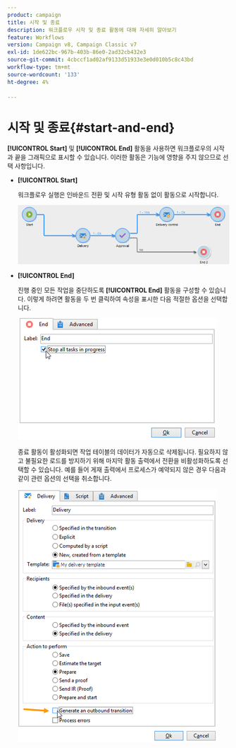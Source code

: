 ```yaml
---
product: campaign
title: 시작 및 종료
description: 워크플로우 시작 및 종료 활동에 대해 자세히 알아보기
feature: Workflows
version: Campaign v8, Campaign Classic v7
exl-id: 1de622bc-967b-403b-86e0-2ad32cb432e3
source-git-commit: 4cbccf1ad02af9133d51933e3e0d010b5c8c43bd
workflow-type: tm+mt
source-wordcount: '133'
ht-degree: 4%

---
```


# 시작 및 종료{#start-and-end}



**[!UICONTROL Start]** 및 **[!UICONTROL End]** 활동을 사용하면 워크플로우의 시작과 끝을 그래픽으로 표시할 수 있습니다. 이러한 활동은 기능에 영향을 주지 않으므로 선택 사항입니다.

* **[!UICONTROL Start]**

  워크플로우 실행은 인바운드 전환 및 시작 유형 활동 없이 활동으로 시작합니다.

  ![](assets/s_user_segmentation_start_stop.png)

* **[!UICONTROL End]**

  진행 중인 모든 작업을 중단하도록 **[!UICONTROL End]** 활동을 구성할 수 있습니다. 이렇게 하려면 활동을 두 번 클릭하여 속성을 표시한 다음 적절한 옵션을 선택합니다.

  ![](assets/s_user_segmentation_end.png)

  종료 활동이 활성화되면 작업 테이블의 데이터가 자동으로 삭제됩니다. 필요하지 않고 불필요한 로드를 방지하기 위해 마지막 활동 출력에서 전환을 비활성화하도록 선택할 수 있습니다. 예를 들어 게재 출력에서 프로세스가 예약되지 않은 경우 다음과 같이 관련 옵션의 선택을 취소합니다.

  ![](assets/s_advuser_delivery_option_no_output.png)
